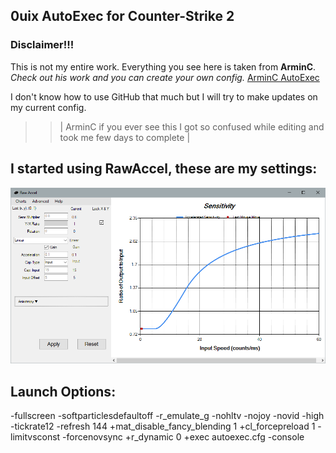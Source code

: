 <h2 aligh="center">0uix AutoExec for Counter-Strike 2</h2>

### Disclaimer!!!

This is not my entire work. Everything you see here is taken from **ArminC**.
_Check out his work and you can create your own config._
[ArminC AutoExec](https://github.com/armync/ArminC-AutoExec/tree/master)

I don't know how to use GitHub that much but I will try to make updates on my current config.

>>| ArminC if you ever see this I got so confused while editing and took me few days to complete |

## I started using RawAccel, these are my settings:
![RawAccel](https://raw.githubusercontent.com/0uix/CS2-Custom-Config/refs/heads/main/.github/Pictures/RawAccel.png)

## Launch Options:
-fullscreen -softparticlesdefaultoff -r_emulate_g -nohltv -nojoy -novid -high -tickrate12 -refresh 144 +mat_disable_fancy_blending 1 +cl_forcepreload 1 -limitvsconst -forcenovsync +r_dynamic 0 +exec autoexec.cfg -console